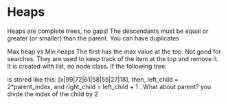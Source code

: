 # Heaps
Heaps are complete trees, no gaps! 
The descendants must be equal or greater (or smaller) than the parent.
You can have duplicates

Max heap vs Min heaps
The first has the max value at the top.
Not good for searches. They are used to keep track of the item at the top and remove it.
It is created with list, no node class.
If the following tree: 

is stored like this:
[x|99|72|61|58|55|27|18], then, left_child = 2*parent_index, and right_child = left_child + 1
 .
 What about parent?
 you divde the index of the child by 2